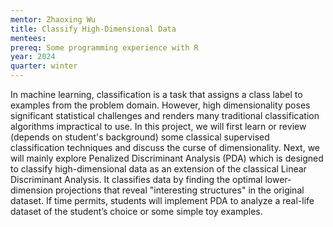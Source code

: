 ```yaml
---
mentor: Zhaoxing Wu
title: Classify High-Dimensional Data
mentees:
prereq: Some programming experience with R
year: 2024
quarter: winter
---
```

In machine learning, classification is a task that assigns a class label to examples from the problem domain. However, high dimensionality poses significant statistical challenges and renders many traditional classification algorithms impractical to use. In this project, we will first learn or review (depends on student's background) some classical supervised classification techniques and discuss the curse of dimensionality. Next, we will mainly explore Penalized Discriminant Analysis (PDA) which is designed to classify high-dimensional data as an extension of the classical Linear Discriminant Analysis. It classifies data by finding the optimal lower-dimension projections that reveal "interesting structures" in the original dataset. If time permits, students will implement PDA to analyze a real-life dataset of the student’s choice or some simple toy examples.